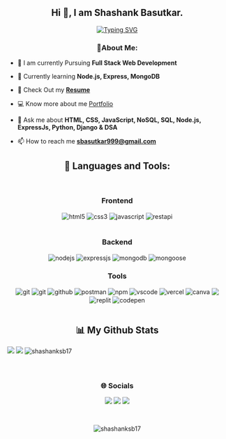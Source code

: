 

<h2 align="center">Hi 👋, I am Shashank Basutkar.</h2>


 <div align="center" margin-left="100px">
     <a href="https://git.io/typing-svg"><img src="https://readme-typing-svg.demolab.com?font=Fira+Code&pause=1000&width=435&lines=Hi+!++I+am+Shashank+Basutkar;I+am+a+Full-Stack+Node+Developer;Interested+to+coordinate+with+a+team;Curious+to+master+new+things+!" alt="Typing SVG" /></a>
 </div>
  


<h3 align="center">💫About Me:</h3>

- 🔭 I am currently Pursuing **Full Stack Web Development**

- 🌱 Currently learning **Node.js, Express, MongoDB**

 - 🤔 Check Out my **<a href="https://drive.google.com/file/d/1Z9c17pRV4UHUv0vQ6GyRpMO8Diu2usRn/view?usp=sharing">Resume</a>**

- 💻 Know more about me [Portfolio](https://shashanksb17.github.io)

 - 💬 Ask me about **HTML, CSS, JavaScript, NoSQL, SQL, Node.js, ExpressJs, Python, Django & DSA**

 - 📫 How to reach me **sbasutkar999@gmail.com**



<h2 align="center">🚀 Languages and Tools:</h2>
<br/>
<div align="center">
 
 <div align="center"><h3 align="center">Frontend</h3>
 
<img src="https://img.shields.io/badge/html5-%23E34F26.svg?style=for-the-badge&logo=html5&logoColor=white" align="center" alt="html5">
<img src = "https://img.shields.io/badge/css3-%231572B6.svg?style=for-the-badge&logo=css3&logoColor=white" align="center" alt="css3">
<img src ="https://img.shields.io/badge/javascript-%23323330.svg?style=for-the-badge&logo=javascript&logoColor=%23F7DF1E" align="center" alt="javascript">
  <img src="https://img.shields.io/badge/rest api-%23000000.svg?style=for-the-badge&logo=flask&logoColor=white" align="center" alt="restapi"/>
<br/>

</div>
 <br/>
  <div align="center"><h3 align="center">Backend</h3> 

<img src="https://img.shields.io/badge/Node.js-339933?style=for-the-badge&logo=nodedotjs&logoColor=white" align="center" alt="nodejs" />
<img src="https://img.shields.io/badge/Express.js-000000?style=for-the-badge&logo=express&logoColor=white" align="center" alt="expressjs"/>
<img src="https://img.shields.io/badge/MongoDB-4EA94B?style=for-the-badge&logo=mongodb&logoColor=white" align="center" alt="mongodb"/>
<img src="https://img.shields.io/badge/mongoose-%2300f.svg?style=for-the-badge&logo=fastify&logoColor=white" align="center" alt="mongoose"/>
 </div>
  
  <div align="center"><h3 align="center">Tools</h3> 
 
   <img src="https://img.shields.io/badge/heroku-%23430098.svg?style=for-the-badge&logo=heroku&logoColor=white" align="center" alt="git"/>
   <img src="https://img.shields.io/badge/netlify-%23000000.svg?style=for-the-badge&logo=netlify&logoColor=#00C7B7" align="center" alt="git"/>

<img src="https://img.shields.io/badge/GitHub-100000?style=for-the-badge&logo=github&logoColor=white"  align="center" alt="github"/>
<img src ="https://img.shields.io/badge/Postman-FF6C37?style=for-the-badge&logo=postman&logoColor=white" align="center" alt="postman">
<img src = "https://img.shields.io/badge/NPM-%23000000.svg?style=for-the-badge&logo=npm&logoColor=white" align="center" alt="npm">
   <img src="https://img.shields.io/badge/Visual%20Studio-5C2D91.svg?style=for-the-badge&logo=visual-studio&logoColor=white"  align="center" alt="vscode"/>
   <img src="https://img.shields.io/badge/Vercel-000000?style=for-the-badge&logo=vercel&logoColor=white" alt="vercel" align="center" />
    <img src="https://img.shields.io/badge/Canva-%2300C4CC.svg?&style=for-the-badge&logo=Canva&logoColor=white" alt="canva" align="center" />
    <img src="https://img.shields.io/badge/adobephotoshop-%2331A8FF.svg?style=for-the-badge&logo=adobephotoshop&logoColor=white" align="center"/>
   <img src="https://img.shields.io/badge/replit-667881?style=for-the-badge&logo=replit&logoColor=white" alt="replit" align="center"/>
   <img src="https://img.shields.io/badge/Codepen-000000?style=for-the-badge&logo=codepen&logoColor=white" alt="codepen" align="center"/>
   <br/>
   <br/>
 </div>
</div>


<h2 align="center">📊 My Github Stats</h2>
<p display="flex" gap="10px" margin="auto"> 
 <img  src="http://github-profile-summary-cards.vercel.app/api/cards/profile-details?username=shashanksb17&theme=chartreuse_dark">
 <img  src="http://github-profile-summary-cards.vercel.app/api/cards/repos-per-language?username=shashanksb17&theme=chartreuse_dark">
 <img  src="https://github-readme-streak-stats.herokuapp.com/?user=shashanksb17&theme=highcontrast&hide_border=true" alt="shashanksb17" />
</p>

<br/>

  
## <h3 align="center">🌐 Socials </h3>
<p align="center">
  <a href = "https://www.linkedin.com/in/shashank-basutkar-3bb523206/"><img src="https://img.icons8.com/fluent/48/000000/linkedin.png"/></a>
  <a href = "https://twitter.com/shashankb98"><img src="https://img.icons8.com/fluent/48/000000/twitter.png"/></a>
  <a href = "https://www.youtube.com/channel/UCxdEn5JB40xhZmaLtu6ap0w"><img src="https://img.icons8.com/color/48/000000/youtube-play.png"/></a>
</p>
<br/>


<p align="center"> <img src="https://visitcount.itsvg.in/api?id=shashanksb17&icon=7&color=0" alt="shashanksb17" /> </p>



